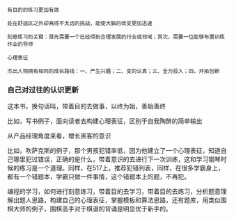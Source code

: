 ```
有目的的练习更加有效

处在舒适区之外却离得不太远的挑战，能使大脑的改变更加迅速

刻意练习的关键：首先需要一个已经得到合理发展的行业或领域；其次，需要一位能够布置训练作业的导师

心理表征

杰出人物拥有相同的成长路线：一、产生兴趣；二、变的认真；三、全力投入；四，开拓创新
```

### 自己对过往的认识更新
这本书，换句话叫，带着目的去做事，以终为始，善始善终

比如，写书例子，面向读者去构建心理表征，区别于自我陶醉的简单输出

从产品经理角度来看，增长黑客的意识

比如，吹萨克斯的例子，那个男孩犯错率低，因为他建立了一个心理表征，知道自己哪里犯过错误，正确的是什么，带着意识的去进行下一次训练，这和学习钢琴时候的练习是一个道理。同样，在517上，推荐犯错列表，同样，在很多学霸身上，都有一个错题本，学霸只做一件事情，这个错题本上的题，不再犯。

编程的学习，如何进行刻意练习，带着目的去学习，带着目的去练习，分析题意理解出题人思路，构建自己的心理表征，掌握模板和算法思路，还有题库，用类似围棋大师的例子，围棋高手对于棋谱的背诵是明显优于新手的。

